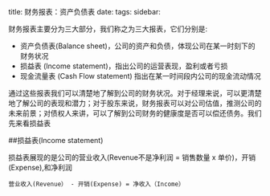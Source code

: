 title: 财务报表：资产负债表
date:
tags:
sidebar:


财务报表主要分为三大部分，我们称之为三大报表，它们分别是:

- 资产负债表(Balance sheet)，公司的资产和负债，体现公司在某一时刻下的财务状况
- 损益表 (Income statement)，指出公司的运营表现，盈利或者亏损
- 现金流量表 (Cash Flow statement) 指出在某一时间段内公司的现金流动情况

通过这些报表我们可以清楚地了解到公司的财务状况。对于经理来说，可以更清楚地了解公司的表现和潜力；对于股东来说，财务报表可以对公司估值，推测公司的未来前景；对债权人来讲，可以了解到公司财务的健康度是否可以偿还债务。我们先来看损益表



##损益表(Income statement)

损益表展现的是公司的营业收入(Revenue不是净利润 = 销售数量 x 单价)，开销(Expense),和净利润

    营业收入(Revenue） - 开销(Expense) = 净收入（Income）
    
